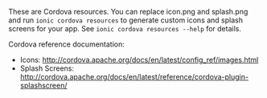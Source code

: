 These are Cordova resources. You can replace icon.png and splash.png and run
`ionic cordova resources` to generate custom icons and splash screens for your
app. See `ionic cordova resources --help` for details.

Cordova reference documentation:

- Icons: http://cordova.apache.org/docs/en/latest/config_ref/images.html
- Splash Screens: http://cordova.apache.org/docs/en/latest/reference/cordova-plugin-splashscreen/
